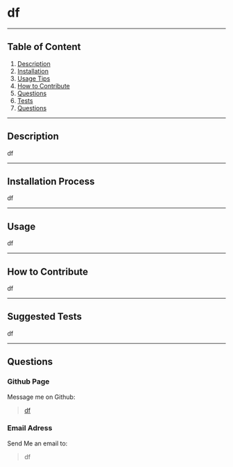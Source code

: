 
  # df
  * * *

  

  ## Table of Content
  1. [Description](#descrption)
  2. [Installation](#installation)
  3. [Usage Tips](#usage)
  4. [How to Contribute](#contributing)
  10. [Questions](#questions)
  11. [Tests](#test)
  12. [Questions](#questions) 
  * * *

  ## Description <a name='description'></a>
  df
  * * *
 
  ## Installation Process <a name='installation'></a>
  df 
  * * *

  ## Usage <a name='usage'></a>
  df
  * * *

  ## How to Contribute <a name='contributing'></a>
  df 
  * * *

  ## Suggested Tests <a name='test'></a>
  df
  * * *

  ## Questions <a name='questions'></a>

  ### Github Page
  Message me on Github: 
  > [df](https://github.com/df)
  
  ### Email Adress
  Send Me an email to:
  > df
  